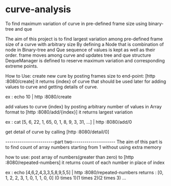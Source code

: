 # curve-analysis
To find maximum variation of curve in pre-defined frame size using binary-tree and que



The aim of this project is to find largest variation among pre-defined frame size of a curve
with arbitrary size
By defining a Node that is combination of node in Binary-tree and Que
sequence of values is kept as well as their order.
frame moves among curve and updates tree and que structure
DequeManager is defined to reserve maximum variation and corresponding extreme points.

How to Use:
create new cure by posting frames size to end-point: [http :8080/create]
it returns {index} of curve that should be used later for adding values to curve
and getting details of curve.

ex : echo 10 | http :8080/create

add values to curve {index} by posting arbitrary number of values in Array format to [http :8080/add/{index}]
it returns largest variation

ex : cat [5, 6, 22, 1, 65, 0, 1, 8, 9, 3, 31, ...] | http :8080/add/0

get detail of curve by calling [http :8080/detail/0]

------------------------part two---------------------
The aim of this part is to find count of array numbers starting from 1
 without using extra memory

how to use:
post array of numbers(greater than zero) to [http :8080/repeated-numbers]
it returns count of each number in place of index

ex : echo [4,6,2,4,3,3,5,8,9,5,5] | http :8080/repeated-numbers
returns : [0, 1, 2, 2, 3, 1, 0, 1, 1, 0, 0]
        (0 times 1)(1 times 2)(2 times 3) ...

